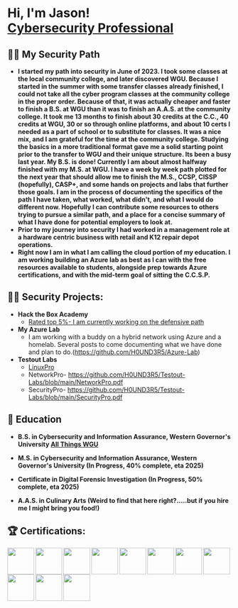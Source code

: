  <h1>Hi, I'm Jason! <br/><a href="https://github.com/H0UND3R5"></a> <a href="https://www.linkedin.com/in/jasonsnyder8b0109273/">Cybersecurity Professional</a>

<h2>👨‍💻 My Security Path</h2>

- <b>I started my path into security in June of 2023. I took some classes at the local community college, and later discovered WGU. Because I started in the summer with some transfer classes already finished, I could not take all the cyber program classes at the community college in the proper order. Because of that, it was actually cheaper and faster to finish a B.S. at WGU than it was to finish an A.A.S. at the community college. It took me 13 months to finish about 30 credits at the C.C., 40 credits at WGU, 30 or so through online platforms, and about 10 certs I needed as a part of school or to substitute for classes. It was a nice mix, and I am grateful for the time at the community college. Studying the basics in a more traditional format gave me a solid starting point prior to the transfer to WGU and their unique structure. Its been a busy last year. My B.S. is done! Currently I am about almost halfway finished with my M.S. at WGU. I have a week by week path plotted for the next year that should allow me to finish the M.S., CCSP, CISSP (hopefully), CASP+, and some hands on projects and labs that further those goals. I am in the process of documenting the specifics of the path I have taken, what worked, what didn't, and what I would do different now. Hopefully I can contribute some resources to others trying to pursue a similar path, and a place for a concise summary of what I have done for potential employers to look at.
- Prior to my journey into security I had worked in a management role at a hardware centric business with retail and K12 repair depot operations.
- Right now I am in what I am calling the cloud portion of my education. I am working building an Azure lab as best as I can with the free resources available to students, alongside prep towards Azure certifications, and with the mid-term goal of sitting the C.C.S.P. </b>

<h2>👨‍💻 Security Projects:</h2>

- <b>Hack the Box Academy</b>
  - [Rated top 5%- I am currently working on the defensive path](https://github.com/H0UND3R5/HTB-Academy/blob/main/HTB%20Academy%20Student%20Transcript.pdf)
- <b>My Azure Lab</b>
  - I am working with a buddy on a hybrid network using Azure and a homelab. Several posts to come documenting what we have done and plan to do.(https://github.com/H0UND3R5/Azure-Lab)
- <b>Testout Labs</b>
   - [LinuxPro](https://github.com/H0UND3R5/Testout-Labs/blob/main/LinuxPro.pdf)
   - NetworkPro- https://github.com/H0UND3R5/Testout-Labs/blob/main/NetworkPro.pdf
   - SecurityPro- https://github.com/H0UND3R5/Testout-Labs/blob/main/SecurityPro.pdf
<h2>📑 Education </h2>

- <b>B.S. in Cybersecurity and Information Assurance, Western Governor's University [All Things WGU](https://github.com/H0UND3R5/WGU)</b>
 
- <b>M.S. in Cybersecurity and Information Assurance, Western Governor's University (In Progress, 40% complete, eta 2025) </b>
  
- <b>Certificate in Digital Forensic Investigation (In Progress, 50% complete, eta 2025)</b>

- <b>A.A.S. in Culinary Arts (Weird to find that here right?.....but if you hire me I might bring you food!)</b>

<h2>🏆 Certifications:</h2>

<img src="https://i.imgur.com/RdocYaH.png" width="60px" align="left" />
<img src="https://i.imgur.com/NXExn7h.png" width="60px" align="left" /> 
<img src="https://i.imgur.com/cD5Ud4V.png" width="60px" align="left" /> 
<img src="https://i.imgur.com/t8XOupI.png" width="60px" align="left" /> 
<img src="https://i.imgur.com/duwJnXE.png" width="60px" align="left" /> 
<img src="https://i.imgur.com/Kqm6Go4.png" width="60px" align="left" /> 
<img src="https://i.imgur.com/oI1FgQe.png" width="60px" align="left" /> 
<img src="https://i.imgur.com/4EFRh3m.png" width="60px" align="left" /> 
<img src="https://i.imgur.com/cSKmMqq.png" width="60px" align="left" /> 
<img src="https://i.imgur.com/dxnlhz8.png" width="60px" align="left" /> 
<img src="https://i.imgur.com/XAovtB4.png" width="60px" align="left" /> 



                                                                                                                                                                                                                     
